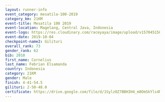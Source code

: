 ```yaml
---
layout: runner-info 
event_category: mesatila-100-2019 
category_km: 21KM 
event-title: Mesatila 100 2019 
event-location: Magelang, Central Java, Indonesia 
event-logo: https://res.cloudinary.com/raceyaya/image/upload/v1570451507/logo/mesastila100_jin7bl.jpg 
event-date: 2019-10-04 
checkpoint-name2: Gilituri 
overall_rank: 73
gender_rank: 62
bib: 2010
first_name: Cornelius
last_name: Febrian Elsamanda
country: Indonesia
category: 21KM
gender: Male
finish: 4-41-54.5
gilituri: 2-50-48.0
certificate: https://drive.google.com/file/d/1SylzOZ7BBHIH4_m8OmSkYls4N7ECMXzd/view?usp=sharing
---
```

